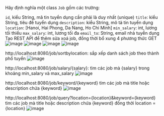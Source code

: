 Hãy định nghĩa một class `Job` gồm các trường:

`id`, kiểu String, mã tin tuyển dụng cần phải là duy nhất (unique)
`title`: kiểu String, tiêu đề tuyển dụng
`description`: kiểu String, mô tả tin tuyển dụng
`location`: [Hanoi, Hai Phong, Da Nang, Ho Chi Minh]
`min_salary`: int, lương tối thiểu
`max_salary`: int, lương tối đa
`email_to`: String, email nhà tuyển dụng
Tạo REST API để thêm sửa xoá job, đồng thời bổ xung 4 phương thức GET
![image](https://user-images.githubusercontent.com/95962543/168468877-5374440e-a790-4b84-b31c-daf91ad2d552.png)
![image](https://user-images.githubusercontent.com/95962543/168469885-54a9c881-f930-4696-a028-7a1f687fc82c.png)
![image](https://user-images.githubusercontent.com/95962543/168469962-72efa467-d171-4048-9c67-5e5227cbf524.png)
![image](https://user-images.githubusercontent.com/95962543/168470100-155da328-e17b-472a-8cb3-2bee609f2fd4.png)

http://localhost:8080/job/sortbylocation: sắp xếp danh sách job theo thành phố tuyển
![image](https://user-images.githubusercontent.com/95962543/168469721-6f994c0d-afb5-4e60-830a-11da693fa63e.png)

http://localhost:8080/job/salary/{salary}: tìm các job mà {salary} trong khoảng min_salary và max_salary
![image](https://user-images.githubusercontent.com/95962543/168469026-ae25b567-e394-4c23-994d-3a0fad10367a.png)

http://localhost:8080/job/keyword/{keyword} tìm các job mà title hoặc description chứa {keyword}
![image](https://user-images.githubusercontent.com/95962543/168469106-07dde6dd-9eb3-448d-9bd3-a9d1d3de3ff4.png)

http://localhost:8080/job/query?location={location}&keyword={keyword} tìm các job mà title hoặc description chứa {keyword} đồng thời location ={location}
![image](https://user-images.githubusercontent.com/95962543/168469534-ff746909-6f48-432d-bba2-7a4f23e5a32e.png)
